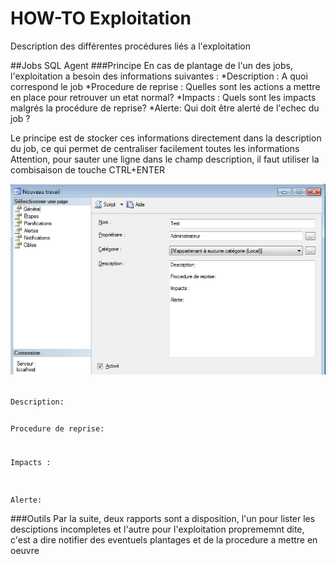 HOW-TO Exploitation
=====================

Description des différentes procédures liés a l'exploitation

##Jobs SQL Agent
###Principe
En cas de plantage de l'un des jobs, l'exploitation a besoin des informations suivantes :
*Description : A quoi correspond le job
*Procedure de reprise : Quelles sont les actions a mettre en place pour retrouver un etat normal?
*Impacts : Quels sont les impacts malgrés la procédure de reprise?
*Alerte: Qui doit être alerté de l'echec du job ?

Le principe est de stocker ces informations directement dans la description du job, ce qui permet de centraliser facilement toutes les informations
Attention, pour sauter une ligne dans le champ description, il faut utiliser la combisaison de touche CTRL+ENTER

![Description du job](/Images/ExploitationHowTo_DescriptionJob.png "Description du job")

<code>
Description:

Procedure de reprise:

Impacts :

Alerte:
</code>

###Outils
Par la suite, deux rapports sont a disposition, l'un pour lister les desciptions incompletes et l'autre pour l'exploitation proprememnt dite, c'est a dire notifier
des eventuels plantages et de la procedure a mettre en oeuvre